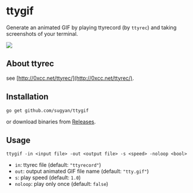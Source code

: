 ttygif
======

Generate an animated GIF by playing ttyrecord (by `ttyrec`) and taking screenshots of your terminal.

![](https://cloud.githubusercontent.com/assets/80381/3628176/6569016e-0e91-11e4-9b0d-6bbfd46a6d32.gif)


About ttyrec
------------

see [http://0xcc.net/ttyrec/](http://0xcc.net/ttyrec/).


Installation
------------

    go get github.com/sugyan/ttygif

or download binaries from [Releases](https://github.com/sugyan/ttygif/releases).


Usage
-----

    ttygif -in <input file> -out <output file> -s <speed> -noloop <bool>

* `in`: ttyrec file (default: `"ttyrecord"`)
* `out`: output animated GIF file name (default: `"tty.gif"`)
* `s`: play speed (default: `1.0`)
* `noloop`: play only once (default: `false`)
